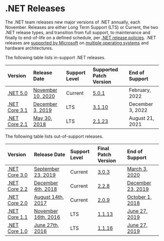 
# .NET Releases

The .NET team releases new major versions of .NET annually, each November. Releases are either Long Term Support (LTS) or Current, the two .NET release types, and transition from full support, to maintenance and finally to end-of-life on a defined schedule, per [.NET release policies](release-policies.md). .NET releases are [supported by Microsoft](microsoft-support.md) on [multiple operating systems](os-lifecycle-policies.md) and hardware architectures.

The following table lists in-support .NET releases.

|  Version  |  Release Date | Support Level | Supported Patch Version | End of Support |
| :-- | :-- | :-- | :-- | :-- |
| [.NET 5.0](https://dotnet.microsoft.com/download/dotnet-core/5.0) | [November 10, 2020](https://devblogs.microsoft.com/dotnet/announcing-net-5-0/) | Current | [5.0.1](release-notes/5.0/README.md) | February, 2022 |
| [.NET Core 3.1](https://dotnet.microsoft.com/download/dotnet-core/3.1) | [December 3, 2019](https://devblogs.microsoft.com/dotnet/announcing-net-core-3-1/) | LTS | [3.1.10](release-notes/3.1/README.md) | December 3, 2022 |
| [.NET Core 2.1](https://dotnet.microsoft.com/download/dotnet-core/2.1) | [May 30, 2018](https://devblogs.microsoft.com/dotnet/announcing-net-core-2-1/) | LTS | [2.1.23](release-notes/2.1/README.md) | August 21, 2021 |

The following table lists out-of-support releases.

|  Version  |  Release Date | Support Level | Final Patch Version | End of Support |
| :-- | :-- | :-- | :-- | :-- |
| [.NET Core 3.0](https://dotnet.microsoft.com/download/dotnet-core/3.0) | [September 23, 2019](https://devblogs.microsoft.com/dotnet/announcing-net-core-3-0/) | Current | [3.0.3](release-notes/3.0/README.md) | [March 3, 2020](https://devblogs.microsoft.com/dotnet/net-core-3-0-end-of-life/) |
| [.NET Core 2.2](https://dotnet.microsoft.com/download/dotnet-core/2.2) | [December 4th, 2018](https://devblogs.microsoft.com/dotnet/announcing-net-core-2-2/) | Current | [2.2.8](release-notes/2.2/README.md) | [December 23, 2019](https://devblogs.microsoft.com/dotnet/net-core-2-2-will-reach-end-of-life-on-december-23-2019/) |
| [.NET Core 2.0](https://dotnet.microsoft.com/download/dotnet-core/2.0) | [August 14th, 2017](https://blogs.msdn.microsoft.com/dotnet/2017/08/14/announcing-net-core-2-0/) | Current | [2.0.9](release-notes/2.0/README.md) | [October 1, 2018](https://devblogs.microsoft.com/dotnet/net-core-2-0-will-reach-end-of-life-on-september-1-2018/) |
| [.NET Core 1.1](https://dotnet.microsoft.com/download/dotnet-core/1.1) | [November 16th, 2016](https://devblogs.microsoft.com/dotnet/announcing-net-core-1-1/) | LTS | [1.1.13](release-notes/1.1/README.md) | [June 27, 2019](https://devblogs.microsoft.com/dotnet/net-core-1-0-and-1-1-will-reach-end-of-life-on-june-27-2019/) |
| [.NET Core 1.0](https://dotnet.microsoft.com/download/dotnet-core/1.0) | [June 27th, 2016](https://devblogs.microsoft.com/dotnet/announcing-net-core-1-0/) | LTS | [1.1.16](release-notes/1.0/README.md) | [June 27, 2019](https://devblogs.microsoft.com/dotnet/net-core-1-0-and-1-1-will-reach-end-of-life-on-june-27-2019/) |

